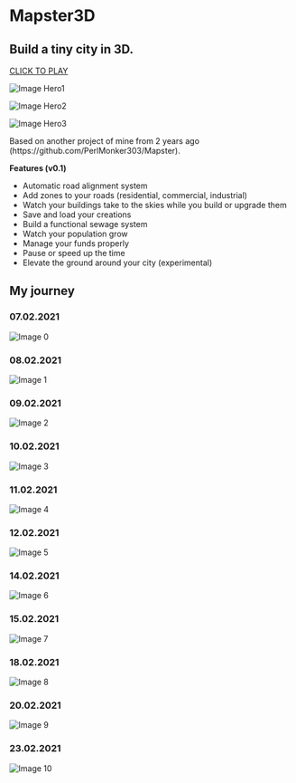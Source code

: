 <h1>Mapster3D</h1>
<h2>Build a tiny city in 3D.</h2>
<a href="https://mapster3d.vercel.app">CLICK TO PLAY</a>

![Image Hero1](images/hero1.png)

![Image Hero2](images/hero2.png)

![Image Hero3](images/hero3.png)


<p>
Based on another project of mine from 2 years ago (https://github.com/PerlMonker303/Mapster).
</p>

<b>Features (v0.1)</b>
<ul>
<li>Automatic road alignment system</li>
<li>Add zones to your roads (residential, commercial, industrial)</li>
<li>Watch your buildings take to the skies while you build or upgrade them</li>
<li>Save and load your creations</li>
<li>Build a functional sewage system</li>
<li>Watch your population grow</li>
<li>Manage your funds properly</li>
<li>Pause or speed up the time</li>
<li>Elevate the ground around your city (experimental)</li>
</ul>

<h2>My journey</h2>
<h3>07.02.2021</h3>

![Image 0](images/pic0.png)

<h3>08.02.2021</h3>

![Image 1](images/pic1.png)

<h3>09.02.2021</h3>

![Image 2](images/pic2.png)

<h3>10.02.2021</h3>

![Image 3](images/pic3.png)

<h3>11.02.2021</h3>

![Image 4](images/pic4.png)

<h3>12.02.2021</h3>

![Image 5](images/pic5.png)

<h3>14.02.2021</h3>

![Image 6](images/pic6.png)

<h3>15.02.2021</h3>

![Image 7](images/pic7.png)

<h3>18.02.2021</h3>

![Image 8](images/pic8.png)

<h3>20.02.2021</h3>

![Image 9](images/pic9.png)

<h3>23.02.2021</h3>

![Image 10](images/pic10.png)
